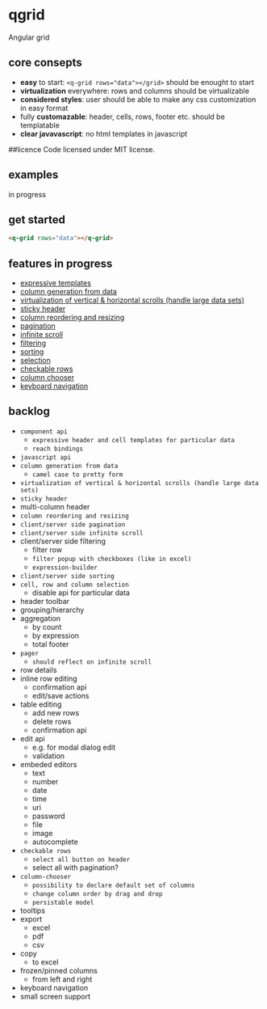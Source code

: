 # qgrid
Angular grid

## core consepts
* **easy** to start: ```<q-grid rows="data"></grid>``` should be enought to start
* **virtualization** everywhere: rows and columns should be virtualizable
* **considered styles**: user should be able to make any css customization in easy format
* fully **customazable**: header, cells, rows, footer etc. should be templatable 
* **clear javavascript**: no html templates in javascript

##licence
Code licensed under MIT license.

## examples
in progress
## get started
```html
<q-grid rows="data"></q-grid>
```

## features in progress
* [expressive templates](https://github.com/klumba12/qgrid/blob/master/docs/template.md)
* [column generation from data](https://github.com/klumba12/qgrid/blob/master/docs/column.generation.md)
* [virtualization of vertical & horizontal scrolls (handle large data sets)](https://github.com/klumba12/qgrid/blob/master/docs/scroll.virtual.md)
* [sticky header](https://github.com/klumba12/qgrid/blob/master/docs/header.sticky.md)
* [column reordering and resizing](https://github.com/klumba12/qgrid/blob/master/docs/header.sticky.md)
* [pagination](https://github.com/klumba12/qgrid/blob/master/docs/pagination.md)
* [infinite scroll](https://github.com/klumba12/qgrid/blob/master/docs/scroll.infinite.md)
* [filtering](https://github.com/klumba12/qgrid/blob/master/docs/filter.md)
* [sorting](https://github.com/klumba12/qgrid/blob/master/docs/sorting.md)
* [selection](https://github.com/klumba12/qgrid/blob/master/docs/selection.md)
* [checkable rows](https://github.com/klumba12/qgrid/blob/master/docs/row.checkable.md)
* [column chooser](https://github.com/klumba12/qgrid/blob/master/docs/column.chooser.md)
* [keyboard navigation](https://github.com/klumba12/qgrid/blob/master/docs/navigation.md)

## backlog
* `component api`
    *   `expressive header and cell templates for particular data`
    *   `reach bindings`
* `javascript api`
* `column generation from data`
    * `camel case to pretty form`
* `virtualization of vertical & horizontal scrolls (handle large data sets)`
* `sticky header`
* multi-column header
* `column reordering and resizing`
* `client/server side pagination`
* `client/server side infinite scroll`
* client/server side filtering
    *  filter row
    *  `filter popup with checkboxes (like in excel)`
    *  `expression-builder`
* `client/server side sorting`
* `cell, row and column selection`
    * disable api for particular data
* header toolbar
* grouping/hierarchy
* aggregation
    * by count
    * by expression
    * total footer
* `pager`
    * `should reflect on infinite scroll`
* row details
* inline row editing
    * confirmation api
    * edit/save actions
* table editing 
    *  add new rows
    *  delete rows
    *  confirmation api
*  edit api
    *  e.g. for modal dialog edit
    *  validation
* embeded editors
    *  text
    *  number
    *  date
    *  time
    *  uri
    *  password
    *  file
    *  image
    *  autocomplete
* `checkable rows`
    *  `select all button on header`
    *  select all with pagination?
* `column-chooser`
    * `possibility to declare default set of columns`
    * `change column order by drag and drop`
    * `persistable model`
* tooltips
* export
    * excel
    * pdf
    * csv
* copy
    *  to excel
*  frozen/pinned columns
    *  from left and right
*  keyboard navigation
*  small screen support